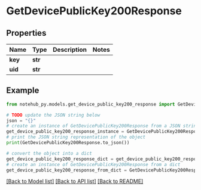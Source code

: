 # GetDevicePublicKey200Response

## Properties

| Name    | Type    | Description | Notes |
| ------- | ------- | ----------- | ----- |
| **key** | **str** |             |
| **uid** | **str** |             |

## Example

```python
from notehub_py.models.get_device_public_key200_response import GetDevicePublicKey200Response

# TODO update the JSON string below
json = "{}"
# create an instance of GetDevicePublicKey200Response from a JSON string
get_device_public_key200_response_instance = GetDevicePublicKey200Response.from_json(json)
# print the JSON string representation of the object
print(GetDevicePublicKey200Response.to_json())

# convert the object into a dict
get_device_public_key200_response_dict = get_device_public_key200_response_instance.to_dict()
# create an instance of GetDevicePublicKey200Response from a dict
get_device_public_key200_response_from_dict = GetDevicePublicKey200Response.from_dict(get_device_public_key200_response_dict)
```

[[Back to Model list]](../README.md#documentation-for-models) [[Back to API list]](../README.md#documentation-for-api-endpoints) [[Back to README]](../README.md)
